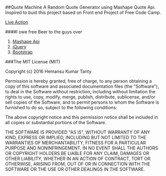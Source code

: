 ##Quote Machine
A Random Quote Generator using Mashape Quote Api. Inspired to buid this project based on Front end Project of Free Code Camp.   

[Live Action](http://codepen.io/hemansutanty/full/EKomed)


####I owe free Beer to the guys over

1. [Mashape Api](https://market.mashape.com/andruxnet/random-famous-quotes)
2. [jQuery](https://jquery.com/)
3. [Bootstrap](http://getbootstrap.com/)

###The MIT License (MIT)

Copyright (c) 2016 Hemansu Kumar Tanty

Permission is hereby granted, free of charge, to any person obtaining a copy
of this software and associated documentation files (the "Software"), to deal
in the Software without restriction, including without limitation the rights
to use, copy, modify, merge, publish, distribute, sublicense, and/or sell
copies of the Software, and to permit persons to whom the Software is
furnished to do so, subject to the following conditions:

The above copyright notice and this permission notice shall be included in all
copies or substantial portions of the Software.

THE SOFTWARE IS PROVIDED "AS IS", WITHOUT WARRANTY OF ANY KIND, EXPRESS OR
IMPLIED, INCLUDING BUT NOT LIMITED TO THE WARRANTIES OF MERCHANTABILITY,
FITNESS FOR A PARTICULAR PURPOSE AND NONINFRINGEMENT. IN NO EVENT SHALL THE
AUTHORS OR COPYRIGHT HOLDERS BE LIABLE FOR ANY CLAIM, DAMAGES OR OTHER
LIABILITY, WHETHER IN AN ACTION OF CONTRACT, TORT OR OTHERWISE, ARISING FROM,
OUT OF OR IN CONNECTION WITH THE SOFTWARE OR THE USE OR OTHER DEALINGS IN THE
SOFTWARE.